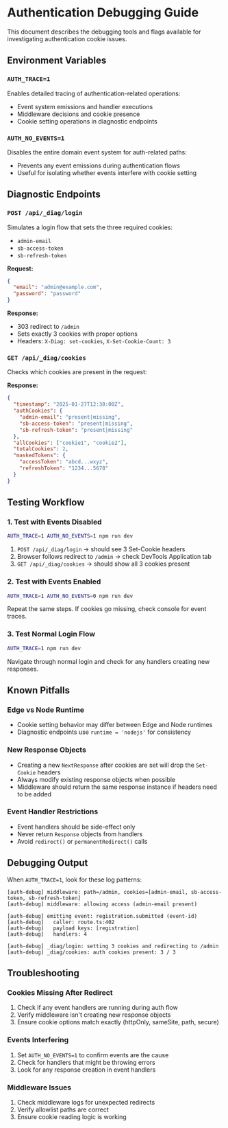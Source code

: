 # Authentication Debugging Guide

This document describes the debugging tools and flags available for investigating authentication cookie issues.

## Environment Variables

### `AUTH_TRACE=1`
Enables detailed tracing of authentication-related operations:
- Event system emissions and handler executions
- Middleware decisions and cookie presence
- Cookie setting operations in diagnostic endpoints

### `AUTH_NO_EVENTS=1`
Disables the entire domain event system for auth-related paths:
- Prevents any event emissions during authentication flows
- Useful for isolating whether events interfere with cookie setting

## Diagnostic Endpoints

### `POST /api/_diag/login`
Simulates a login flow that sets the three required cookies:
- `admin-email`
- `sb-access-token` 
- `sb-refresh-token`

**Request:**
```json
{
  "email": "admin@example.com",
  "password": "password"
}
```

**Response:**
- 303 redirect to `/admin`
- Sets exactly 3 cookies with proper options
- Headers: `X-Diag: set-cookies`, `X-Set-Cookie-Count: 3`

### `GET /api/_diag/cookies`
Checks which cookies are present in the request:

**Response:**
```json
{
  "timestamp": "2025-01-27T12:30:00Z",
  "authCookies": {
    "admin-email": "present|missing",
    "sb-access-token": "present|missing", 
    "sb-refresh-token": "present|missing"
  },
  "allCookies": ["cookie1", "cookie2"],
  "totalCookies": 2,
  "maskedTokens": {
    "accessToken": "abcd...wxyz",
    "refreshToken": "1234...5678"
  }
}
```

## Testing Workflow

### 1. Test with Events Disabled
```bash
AUTH_TRACE=1 AUTH_NO_EVENTS=1 npm run dev
```

1. `POST /api/_diag/login` → should see 3 Set-Cookie headers
2. Browser follows redirect to `/admin` → check DevTools Application tab
3. `GET /api/_diag/cookies` → should show all 3 cookies present

### 2. Test with Events Enabled
```bash
AUTH_TRACE=1 AUTH_NO_EVENTS=0 npm run dev
```

Repeat the same steps. If cookies go missing, check console for event traces.

### 3. Test Normal Login Flow
```bash
AUTH_TRACE=1 npm run dev
```

Navigate through normal login and check for any handlers creating new responses.

## Known Pitfalls

### Edge vs Node Runtime
- Cookie setting behavior may differ between Edge and Node runtimes
- Diagnostic endpoints use `runtime = 'nodejs'` for consistency

### New Response Objects
- Creating a new `NextResponse` after cookies are set will drop the `Set-Cookie` headers
- Always modify existing response objects when possible
- Middleware should return the same response instance if headers need to be added

### Event Handler Restrictions
- Event handlers should be side-effect only
- Never return `Response` objects from handlers
- Avoid `redirect()` or `permanentRedirect()` calls

## Debugging Output

When `AUTH_TRACE=1`, look for these log patterns:

```
[auth-debug] middleware: path=/admin, cookies=[admin-email, sb-access-token, sb-refresh-token]
[auth-debug] middleware: allowing access (admin-email present)

[auth-debug] emitting event: registration.submitted (event-id)
[auth-debug]   caller: route.ts:402
[auth-debug]   payload keys: [registration]
[auth-debug]   handlers: 4

[auth-debug] _diag/login: setting 3 cookies and redirecting to /admin
[auth-debug] _diag/cookies: auth cookies present: 3 / 3
```

## Troubleshooting

### Cookies Missing After Redirect
1. Check if any event handlers are running during auth flow
2. Verify middleware isn't creating new response objects
3. Ensure cookie options match exactly (httpOnly, sameSite, path, secure)

### Events Interfering
1. Set `AUTH_NO_EVENTS=1` to confirm events are the cause
2. Check for handlers that might be throwing errors
3. Look for any response creation in event handlers

### Middleware Issues
1. Check middleware logs for unexpected redirects
2. Verify allowlist paths are correct
3. Ensure cookie reading logic is working
